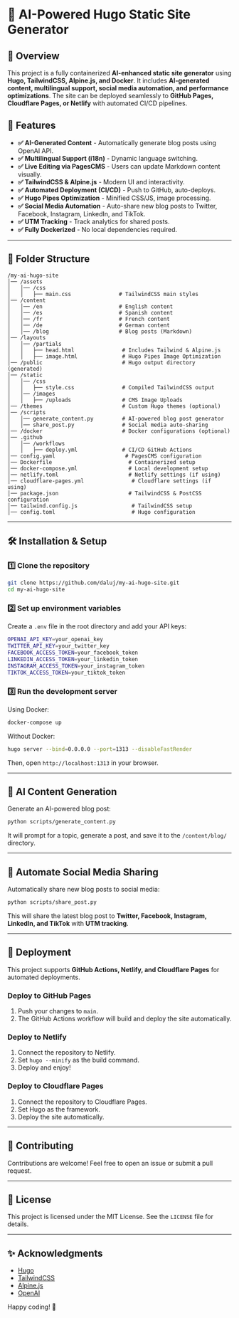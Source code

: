 # 🚀 AI-Powered Hugo Static Site Generator

## 📌 Overview
This project is a fully containerized **AI-enhanced static site generator** using **Hugo, TailwindCSS, Alpine.js, and Docker**. It includes **AI-generated content, multilingual support, social media automation, and performance optimizations**. The site can be deployed seamlessly to **GitHub Pages, Cloudflare Pages, or Netlify** with automated CI/CD pipelines.

## 🎯 Features
- **✅ AI-Generated Content** - Automatically generate blog posts using OpenAI API.
- **✅ Multilingual Support (i18n)** - Dynamic language switching.
- **✅ Live Editing via PagesCMS** - Users can update Markdown content visually.
- **✅ TailwindCSS & Alpine.js** - Modern UI and interactivity.
- **✅ Automated Deployment (CI/CD)** - Push to GitHub, auto-deploys.
- **✅ Hugo Pipes Optimization** - Minified CSS/JS, image processing.
- **✅ Social Media Automation** - Auto-share new blog posts to Twitter, Facebook, Instagram, LinkedIn, and TikTok.
- **✅ UTM Tracking** - Track analytics for shared posts.
- **✅ Fully Dockerized** - No local dependencies required.

---

## 📂 Folder Structure
```
/my-ai-hugo-site
│── /assets
│   │── /css
│   │   ├── main.css               # TailwindCSS main styles
│── /content
│   │── /en                        # English content
│   │── /es                        # Spanish content
│   │── /fr                        # French content
│   │── /de                        # German content
│   │── /blog                      # Blog posts (Markdown)
│── /layouts
│   │── /partials
│   │   ├── head.html               # Includes Tailwind & Alpine.js
│   │   ├── image.html              # Hugo Pipes Image Optimization
│── /public                         # Hugo output directory (generated)
│── /static
│   │── /css
│   │   ├── style.css               # Compiled TailwindCSS output
│   │── /images
│   │   ├── /uploads                # CMS Image Uploads
│── /themes                         # Custom Hugo themes (optional)
│── /scripts
│   │── generate_content.py         # AI-powered blog post generator
│   │── share_post.py               # Social media auto-sharing
│── /docker                         # Docker configurations (optional)
│── .github
│   │── /workflows
│   │   ├── deploy.yml              # CI/CD GitHub Actions
│── config.yaml                      # PagesCMS configuration
│── Dockerfile                        # Containerized setup
│── docker-compose.yml                # Local development setup
│── netlify.toml                      # Netlify settings (if using)
│── cloudflare-pages.yml               # Cloudflare settings (if using)
│── package.json                      # TailwindCSS & PostCSS configuration
│── tailwind.config.js                 # TailwindCSS setup
│── config.toml                        # Hugo configuration
```

---

## 🛠 Installation & Setup
### 1️⃣ Clone the repository
```sh
git clone https://github.com/daluj/my-ai-hugo-site.git
cd my-ai-hugo-site
```

### 2️⃣ Set up environment variables
Create a `.env` file in the root directory and add your API keys:
```sh
OPENAI_API_KEY=your_openai_key
TWITTER_API_KEY=your_twitter_key
FACEBOOK_ACCESS_TOKEN=your_facebook_token
LINKEDIN_ACCESS_TOKEN=your_linkedin_token
INSTAGRAM_ACCESS_TOKEN=your_instagram_token
TIKTOK_ACCESS_TOKEN=your_tiktok_token
```

### 3️⃣ Run the development server
Using Docker:
```sh
docker-compose up
```

Without Docker:
```sh
hugo server --bind=0.0.0.0 --port=1313 --disableFastRender
```
Then, open `http://localhost:1313` in your browser.

---

## 🔄 AI Content Generation
Generate an AI-powered blog post:
```sh
python scripts/generate_content.py
```
It will prompt for a topic, generate a post, and save it to the `/content/blog/` directory.

---

## 📢 Automate Social Media Sharing
Automatically share new blog posts to social media:
```sh
python scripts/share_post.py
```
This will share the latest blog post to **Twitter, Facebook, Instagram, LinkedIn, and TikTok** with **UTM tracking**.

---

## 🚀 Deployment
This project supports **GitHub Actions, Netlify, and Cloudflare Pages** for automated deployments.

### Deploy to GitHub Pages
1. Push your changes to `main`.
2. The GitHub Actions workflow will build and deploy the site automatically.

### Deploy to Netlify
1. Connect the repository to Netlify.
2. Set `hugo --minify` as the build command.
3. Deploy and enjoy!

### Deploy to Cloudflare Pages
1. Connect the repository to Cloudflare Pages.
2. Set Hugo as the framework.
3. Deploy the site automatically.

---

## 📌 Contributing
Contributions are welcome! Feel free to open an issue or submit a pull request.

---

## 📜 License
This project is licensed under the MIT License. See the `LICENSE` file for details.

---

## ✨ Acknowledgments
- [Hugo](https://gohugo.io/)
- [TailwindCSS](https://tailwindcss.com/)
- [Alpine.js](https://alpinejs.dev/)
- [OpenAI](https://openai.com/)

Happy coding! 🚀